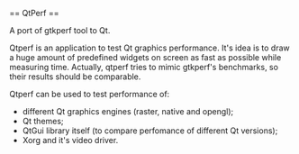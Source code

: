 == QtPerf ==

A port of gtkperf tool to Qt.

Qtperf is an application to test Qt graphics performance. It's idea is to draw a huge amount of predefined widgets on screen as fast as possible while measuring time. Actually, qtperf tries to mimic gtkperf's benchmarks, so their results should be comparable.

Qtperf can be used to test performance of:
* different Qt graphics engines (raster, native and opengl);
* Qt themes;
* QtGui library itself (to compare perfomance of different Qt versions);
* Xorg and it's video driver.